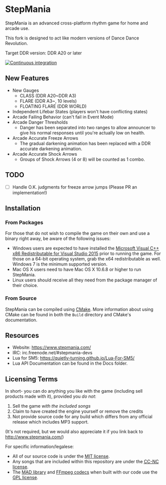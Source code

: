StepMania
=========

StepMania is an advanced cross-platform rhythm game for home and arcade use.

This fork is designed to act like modern versions of Dance Dance Revolution.

Target DDR version: DDR A20 or later

[![Continuous integration](https://github.com/h-lunah/stepmania-ddr/workflows/Continuous%20integration/badge.svg?branch=5_1-new)](https://github.com/h-lunah/stepmania-ddr/actions?query=workflow%3A%22Continuous+integration%22+branch%3A5_1-new)

## New Features
- New Gauges
  - CLASS (DDR A20~DDR A3)
  - FLARE (DDR A3~, 10 levels)
  - FLOATING FLARE (DDR WORLD)
- Independent Lifebar States (players won't have conflicting states)
- Arcade Failing Behavior (can't fail in Event Mode)
- Arcade Danger Thresholds
  - Danger has been separated into two ranges to allow announcer to give his normal responses until you're actually low on health.
- Arcade Accurate Freeze Arrows
  - The gradual darkening animation has been replaced with a DDR accurate darkening animation.
- Arcade Accurate Shock Arrows
  - Groups of Shock Arrows (4 or 8) will be counted as 1 combo.
 
## TODO
- [ ] Handle O.K. judgments for freeze arrow jumps (Please PR an implementation!)

## Installation
### From Packages

For those that do not wish to compile the game on their own and use a binary right away, be aware of the following issues:

* Windows users are expected to have installed the [Microsoft Visual C++ x86 Redistributable for Visual Studio 2015](http://www.microsoft.com/en-us/download/details.aspx?id=48145) prior to running the game. For those on a 64-bit operating system, grab the x64 redistributable as well. Windows 7 is the minimum supported version.
* Mac OS X users need to have Mac OS X 10.6.8 or higher to run StepMania.
* Linux users should receive all they need from the package manager of their choice.

### From Source

StepMania can be compiled using [CMake](http://www.cmake.org/). More information about using CMake can be found in both the `Build` directory and CMake's documentation.

## Resources

* Website: https://www.stepmania.com/
* IRC: irc.freenode.net/#stepmania-devs
* Lua for SM5: https://quietly-turning.github.io/Lua-For-SM5/
* Lua API Documentation can be found in the Docs folder.

## Licensing Terms

In short- you can do anything you like with the game (including sell products made with it), provided you *do not*:

1. Sell the game *with the included songs*
2. Claim to have created the engine yourself or remove the credits
3. Not provide source code for any build which differs from any official release which includes MP3 support.

(It's not required, but we would also appreciate it if you link back to http://www.stepmania.com/)

For specific information/legalese:

* All of our source code is under the [MIT license](http://opensource.org/licenses/MIT).
* Any songs that are included within this repository are under the [<abbr title="Creative Commons Non-Commercial">CC-NC</abbr> license](https://creativecommons.org/).
* The [MAD library](http://www.underbit.com/products/mad/) and [FFmpeg codecs](https://www.ffmpeg.org/) when built with our code use the [GPL license](http://www.gnu.org).
